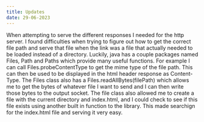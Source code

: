 ```yaml
---
title: Updates
date: 29-06-2023
---
```


When attempting to serve the different responses I needed for the http server. I found difficulties when trying to figure out how to get the correct file path and serve that file when the link was a file that actually needed to be loaded instead of a directory. Luckily, java has a couple packages named Files, Path and Paths which provide many useful functions. For example I can call Files.probeContentType to get the mime type of the file path. This can then be used to be displayed in the html header response as Content-Type. The Files class also has a Files.readAllBytes(filePath) which allows me to get the bytes of whatever file I want to send and I can then write those bytes to the output socket. The file class also allowed me to create a file with the current directory and index.html, and I could check to see if this file exists using another built in function to the library. This made searchign for the index.html file and serving it very easy.
